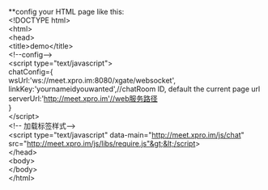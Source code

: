 **config your HTML page like this:  
&lt;!DOCTYPE html&gt;  
&lt;html&gt;  
  &lt;head&gt;  
    &lt;title&gt;demo&lt;/title&gt;  
    &lt;!--config--&gt;  
    &lt;script type="text/javascript"&gt;   
        chatConfig={  
          wsUrl:'ws://meet.xpro.im:8080/xgate/websocket',  
          linkKey:'yournameidyouwanted',//chatRoom ID, default the current page url    
          serverUrl:'http://meet.xpro.im'//web服务路径  
        }   
    &lt;/script&gt;   
    &lt;!-- 加载标签样式--&gt;  
    &lt;script type="text/javascript" data-main="http://meet.xpro.im/js/chat" src="http://meet.xpro.im/js/libs/require.js"&gt;&lt;/script&gt;   
  &lt;/head&gt;  
  &lt;body&gt;    
  &lt;/body&gt;  
&lt;/html&gt;  


